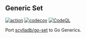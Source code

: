 ## Generic Set

[![action](https://github.com/magejiCoder/set/actions/workflows/set.yaml/badge.svg?branch=master)](https://github.com/magejiCoder/set/actions/workflows/set.yaml)
[![codecov](https://codecov.io/gh/magejiCoder/set/branch/master/graph/badge.svg?token=OS0J3ZALXS)](https://codecov.io/gh/magejiCoder/set)
[![CodeQL](https://github.com/magejiCoder/set/actions/workflows/codeql.yaml/badge.svg)](https://github.com/magejiCoder/set/actions/workflows/codeql.yaml)


Port [scylladb/go-set](https://github.com/scylladb/go-set) to Go Generics.
